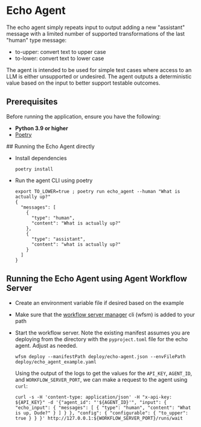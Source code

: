 # Echo Agent

The echo agent simply repeats input to output adding a new
"assistant" message with a limited number of supported
transformations of the last "human" type message:

  * to-upper: convert text to upper case
  * to-lower: convert text to lower case

The agent is intended to be used for simple test cases where
access to an LLM is either unsupported or undesired. The agent
outputs a deterministic value based on the input to better
support testable outcomes.

## Prerequisites

Before running the application, ensure you have the following:

- **Python 3.9 or higher**
- [Poetry](https://python-poetry.org/)

## Running the Echo Agent directly

* Install dependencies
    ```
    poetry install
    ```

* Run the agent CLI using poetry
    ```
    export TO_LOWER=true ; poetry run echo_agent --human "What is actually up?"
    {
      "messages": [
        {
          "type": "human",
          "content": "What is actually up?"
        },
        {
          "type": "assistant",
          "content": "what is actually up?"
        }
      ]
    }
    ```

## Running the Echo Agent using Agent Workflow Server

* Create an environment variable file if desired based on the example

* Make sure that the [workflow server manager](https://docs.agntcy.org/pages/agws/workflow_server_manager.html#getting-started) cli (wfsm) is added to your path

* Start the workflow server. Note the existing manifest 
assumes you are deploying from the directory with the `pyproject.toml` 
file for the echo agent. Adjust as needed.

  ```
  wfsm deploy --manifestPath deploy/echo-agent.json --envFilePath deploy/echo_agent_example.yaml
  ```

  Using the output of the logs to get the values for the
  `API_KEY`, `AGENT_ID`, and `WORKFLOW_SERVER_PORT`, we can
  make a request to the agent using `curl`:

  ```
  curl -s -H 'content-type: application/json' -H "x-api-key: ${API_KEY}" -d '{"agent_id": "'${AGENT_ID}'", "input": { "echo_input": { "messages": [ { "type": "human", "content": "What is up, Dude?" } ] } }, "config": { "configurable": { "to_upper": true } } }' http://127.0.0.1:${WORKFLOW_SERVER_PORT}/runs/wait
  ```